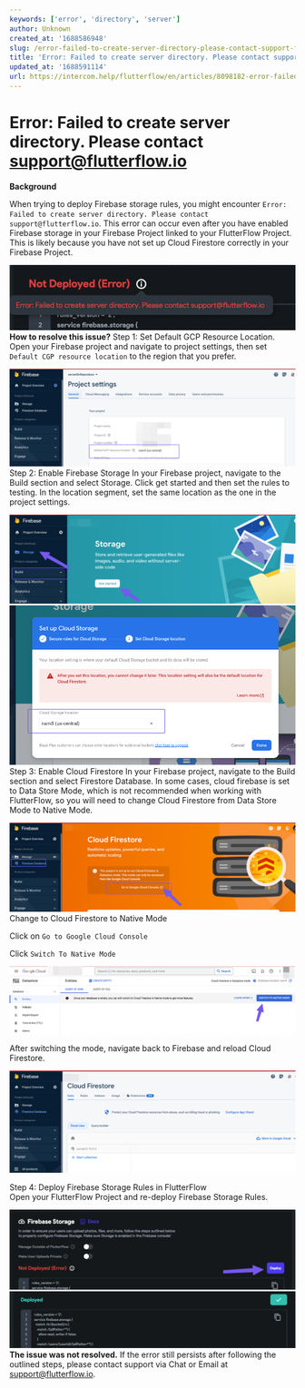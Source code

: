 ```yaml
---
keywords: ['error', 'directory', 'server']
author: Unknown
created_at: '1688586948'
slug: /error-failed-to-create-server-directory-please-contact-support-flutterflow-io
title: 'Error: Failed to create server directory. Please contact support@flutterflow.io'
updated_at: '1688591114'
url: https://intercom.help/flutterflow/en/articles/8098182-error-failed-to-create-server-directory-please-contact-support-flutterflow-io
---
```

# Error: Failed to create server directory. Please contact support@flutterflow.io

**Background**

When trying to deploy Firebase storage rules, you might encounter `Error: Failed to create server directory. Please contact support@flutterflow.io`. This error can occur even after you have enabled Firebase storage in your Firebase Project linked to your FlutterFlow Project. This is likely because you have not set up Cloud Firestore correctly in your Firebase Project.

![](../assets/20250430121206889627.png)
**How to resolve this issue?**
Step 1: Set Default GCP Resource Location. 
Open your Firebase project and navigate to project settings, then set `Default CGP resource location` to the region that you prefer.

![](../assets/20250430121207161508.png)Step 2: Enable Firebase Storage 
In your Firebase project, navigate to the Build section and select Storage. Click get started and then set the rules to testing. In the location segment, set the same location as the one in the project settings. 

![](../assets/20250430121207438234.png)![](../assets/20250430121207744686.png)Step 3: Enable Cloud Firestore
In your Firebase project, navigate to the Build section and select Firestore Database. In some cases, cloud firebase is set to Data Store Mode, which is not recommended when working with FlutterFlow, so you will need to change Cloud Firestore from Data Store Mode to Native Mode.

![](../assets/20250430121208035279.png)Change to Cloud Firestore to Native Mode

Click on `Go to Google Cloud Console`

Click `Switch To Native Mode`

![](../assets/20250430121208288087.png)

After switching the mode, navigate back to Firebase and reload Cloud Firestore.

![](../assets/20250430121208489158.png)

Step 4: Deploy Firebase Storage Rules in FlutterFlow  
Open your FlutterFlow Project and re-deploy Firebase Storage Rules.

![](../assets/20250430121208698400.png)![](../assets/20250430121208913054.png)**The issue was not resolved.**
If the error still persists after following the outlined steps, please contact support via Chat or Email at support@flutterflow.io.